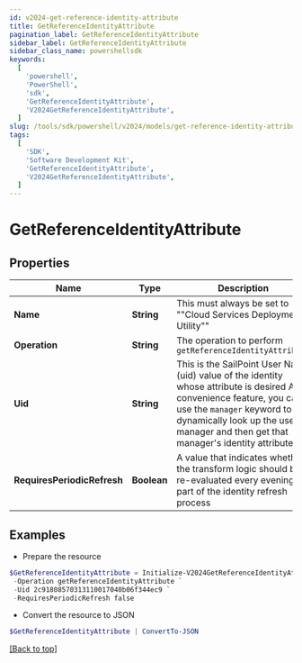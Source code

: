 ```yaml
---
id: v2024-get-reference-identity-attribute
title: GetReferenceIdentityAttribute
pagination_label: GetReferenceIdentityAttribute
sidebar_label: GetReferenceIdentityAttribute
sidebar_class_name: powershellsdk
keywords:
  [
    'powershell',
    'PowerShell',
    'sdk',
    'GetReferenceIdentityAttribute',
    'V2024GetReferenceIdentityAttribute',
  ]
slug: /tools/sdk/powershell/v2024/models/get-reference-identity-attribute
tags:
  [
    'SDK',
    'Software Development Kit',
    'GetReferenceIdentityAttribute',
    'V2024GetReferenceIdentityAttribute',
  ]
---
```


# GetReferenceIdentityAttribute

## Properties

| Name | Type | Description | Notes |
| --- | --- | --- | --- |
| **Name** | **String** | This must always be set to ""Cloud Services Deployment Utility"" | [required] |
| **Operation** | **String** | The operation to perform `getReferenceIdentityAttribute` | [required] |
| **Uid** | **String** | This is the SailPoint User Name (uid) value of the identity whose attribute is desired As a convenience feature, you can use the `manager` keyword to dynamically look up the user's manager and then get that manager's identity attribute. | [required] |
| **RequiresPeriodicRefresh** | **Boolean** | A value that indicates whether the transform logic should be re-evaluated every evening as part of the identity refresh process | [optional] |

## Examples

- Prepare the resource

```powershell
$GetReferenceIdentityAttribute = Initialize-V2024GetReferenceIdentityAttribute  -Name Cloud Services Deployment Utility `
 -Operation getReferenceIdentityAttribute `
 -Uid 2c91808570313110017040b06f344ec9 `
 -RequiresPeriodicRefresh false
```

- Convert the resource to JSON

```powershell
$GetReferenceIdentityAttribute | ConvertTo-JSON
```

[[Back to top]](#)
